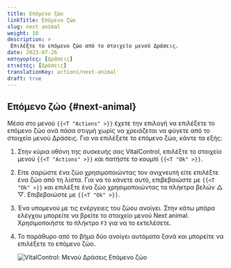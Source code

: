 ```yaml
---
title: Επόμενο ζώο
linkTitle: Επόμενο ζώο
slug: next animal
weight: 10
description: >
 Επιλέξτε το επόμενο ζώο από το στοιχείο μενού Δράσεις.
date: 2023-07-26
κατηγορίες: [Δράσεις]
ετικέτες: [Δράσεις]
translationKey: actions/next-animal
draft: true
---
```

## Επόμενο ζώο {#next-animal}

Μέσα στο μενού `{{<T "Actions" >}}` έχετε την επιλογή να επιλέξετε το επόμενο ζώο ανά πάσα στιγμή χωρίς να χρειάζεται να φύγετε από το στοιχείο μενού Δράσεις. Για να επιλέξετε το επόμενο ζώο, κάντε τα εξής:

1. Στην κύρια οθόνη της συσκευής σας VitalControl, επιλέξτε το στοιχείο μενού `{{<T "Actions" >}}` και πατήστε το κουμπί `{{<T "Ok" >}}`.

2. Είτε σαρώστε ένα ζώο χρησιμοποιώντας τον ανιχνευτή είτε επιλέξτε ένα ζώο από τη λίστα. Για να το κάνετε αυτό, επιβεβαιώστε με `{{<T "Ok" >}}` και επιλέξτε ένα ζώο χρησιμοποιώντας τα πλήκτρα βελών △ ▽. Επιβεβαιώστε με `{{<T "Ok" >}}`.

3. Ένα υπομενού με τις ενέργειες του ζώου ανοίγει. Στην κάτω μπάρα ελέγχου μπορείτε να βρείτε το στοιχείο μενού Next animal. Χρησιμοποιήστε το πλήκτρο `F3` για να το εκτελέσετε.

4. Το παράθυρο από το βήμα δύο ανοίγει αυτόματα ξανά και μπορείτε να επιλέξετε το επόμενο ζώο.

    ![VitalControl: Μενού Δράσεις Επόμενο ζώο](../images/nextanimal.png "Επιλέξτε επόμενο ζώο")
    

